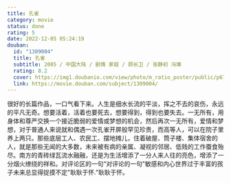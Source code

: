 ```yaml
---
title: 孔雀
category: movie
status: done
rating: 5
date: 2022-12-05 05:24:19
douban:
  id: "1309004"
  title: 孔雀
  subtitle: 2005 / 中国大陆 / 剧情 家庭 / 顾长卫 / 张静初 冯瓅
  rating: 8.2
  cover: https://img1.doubanio.com/view/photo/m_ratio_poster/public/p672727540.jpg
  link: https://movie.douban.com/subject/1309004/
---
```


很好的长篇作品，一口气看下来。人生是细水长流的平淡，挥之不去的哀伤，永远的平凡无奇。想要活着，活着也要死去，想要得到，得到也要失去。一无所有，用身体和尊严交换一个接近脆弱的爱情或梦想的机会，然后再次一无所有，爱情和梦想，对于普通人来说就和偶遇一次孔雀开屏般罕见珍贵，而高等人，可以在院子里养上两只。那些底层工人、农民工、摆地摊儿，住着破屋、筒子楼、集体宿舍的人，就是那些无闻的大多数，未来被有病的亲属、凝视的邻居、低贱的工作蚕食殆尽。南方的青砖绿瓦流水融融，还是为生活增添了一分人来人往的亮色，增添了一分烟火缭绕的祥和。对评论区的一句“对评论的一句"敏感和内心世界过于丰富的孩子未来总显得捉摸不定"耿耿于怀.”耿耿于怀。
